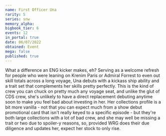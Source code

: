 ```yaml
---
name: First Officer Una
rarity: 5
series: snw
memory_alpha:
bigbook_tier: 6
events: 12
in_portal: true
date: 06/07/2022
obtained: Event
mega: false
published: true
---
```


What a difference an ENG kicker makes, eh? Serving as a welcome refresh for people who were leaning on Krenim Paris or Admiral Forrest to even out skill totals across a long voyage, Una debuts with a kickass ship ability and a trait set that complements her skills pretty perfectly. This is the kind of crew you can chuck on pretty much any voyage seat, and unlike the glut of CDS crew, she's unlikely to have a direct replacement debuting anytime soon to make you feel bad about investing in her. Her collections profile is a bit more vanilla - not that you can expect much from a show debut promotional card that isn't really keyed to a specific episode - but they're both large collections with a lot of bad crew, and she may well be missing a trait or two due to spoiler-y reasons, so, provided WRG does their due diligence and updates her, expect her stock to only rise.
